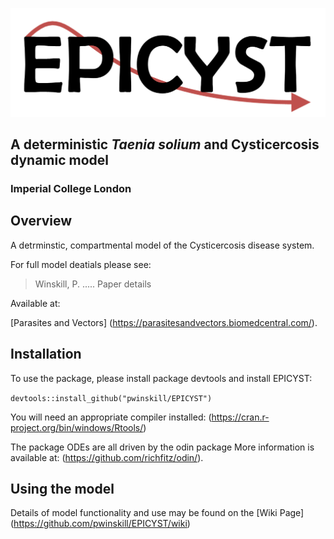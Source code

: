 ![Alt text](/EPICYST_logo.png?raw=true)

## **A deterministic *Taenia solium* and Cysticercosis dynamic model**
### Imperial College London

## Overview
A detrminstic, compartmental model of the Cysticercosis disease system.

For full model deatials please see:

> Winskill, P. ..... Paper details

Available at:

[Parasites and Vectors] (https://parasitesandvectors.biomedcentral.com/).

## Installation
To use the package, please install package devtools and install EPICYST:

`devtools::install_github("pwinskill/EPICYST")`

You will need an appropriate compiler installed:
(https://cran.r-project.org/bin/windows/Rtools/)

The package ODEs are all driven by the odin package More information is available at:
(https://github.com/richfitz/odin/).

## Using the model
Details of model functionality and use may be found on the [Wiki Page] (https://github.com/pwinskill/EPICYST/wiki)
